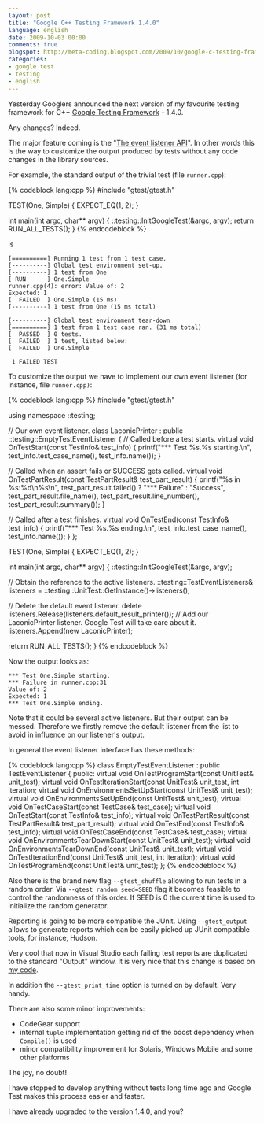 ```yaml
---
layout: post
title: "Google C++ Testing Framework 1.4.0"
language: english
date: 2009-10-03 00:00
comments: true
blogspot: http://meta-coding.blogspot.com/2009/10/google-c-testing-framework-140.html
categories: 
- google test
- testing
- english
---
```

Yesterday Googlers announced the next version of my favourite testing framework for C++ [Google Testing Framework][] - 1.4.0.

[Google Testing Framework]: http://code.google.com/p/googletest

Any changes? Indeed.

The major feature coming is the "[The event listener API][]". In other words this is the way to customize the output produced by tests without any code changes in the library sources.

[The event listener API]: http://code.google.com/p/googletest/wiki/GoogleTestAdvancedGuide#Extending_Google_Test_by_Handling_Test_Events

For example, the standard output of the trivial test (file `runner.cpp`):

{% codeblock lang:cpp %}
#include "gtest/gtest.h"

TEST(One, Simple) {
  EXPECT_EQ(1, 2);
}

int main(int argc, char** argv) {
  ::testing::InitGoogleTest(&argc, argv);
  return RUN_ALL_TESTS();
}
{% endcodeblock %}

is

    [==========] Running 1 test from 1 test case.
    [----------] Global test environment set-up.
    [----------] 1 test from One
    [ RUN      ] One.Simple
    runner.cpp(4): error: Value of: 2
    Expected: 1
    [  FAILED  ] One.Simple (15 ms)
    [----------] 1 test from One (15 ms total)

    [----------] Global test environment tear-down
    [==========] 1 test from 1 test case ran. (31 ms total)
    [  PASSED  ] 0 tests.
    [  FAILED  ] 1 test, listed below:
    [  FAILED  ] One.Simple

     1 FAILED TEST

To customize the output we have to implement our own event listener (for instance, file `runner.cpp)`:

{% codeblock lang:cpp %}
#include "gtest/gtest.h"

using namespace ::testing;

// Our own event listener.
class LaconicPrinter : public ::testing::EmptyTestEventListener {
  // Called before a test starts.
  virtual void OnTestStart(const TestInfo& test_info) {
    printf("*** Test %s.%s starting.\n",
           test_info.test_case_name(), test_info.name());
  }

  // Called when an assert fails or SUCCESS gets called.
  virtual void OnTestPartResult(const TestPartResult& test_part_result) {
    printf("%s in %s:%d\n%s\n",
           test_part_result.failed() ? "*** Failure" : "Success",
           test_part_result.file_name(),
           test_part_result.line_number(),
           test_part_result.summary());
  }

  // Called after a test finishes.
  virtual void OnTestEnd(const TestInfo& test_info) {
    printf("*** Test %s.%s ending.\n",
           test_info.test_case_name(), test_info.name());
  }
};

TEST(One, Simple) {
  EXPECT_EQ(1, 2);
}

int main(int argc, char** argv) {
  ::testing::InitGoogleTest(&argc, argv);

  // Obtain the reference to the active listeners.
  ::testing::TestEventListeners& listeners =
      ::testing::UnitTest::GetInstance()->listeners();

  // Delete the default event listener.
  delete listeners.Release(listeners.default_result_printer());
  // Add our LaconicPrinter listener. Google Test will take care about it.
  listeners.Append(new LaconicPrinter);

  return RUN_ALL_TESTS();
}
{% endcodeblock %}

Now the output looks as:

    *** Test One.Simple starting.
    *** Failure in runner.cpp:31
    Value of: 2
    Expected: 1
    *** Test One.Simple ending.

Note that it could be several active listeners. But their output can be messed. Therefore we firstly remove the default listener from the list to avoid in influence on our listener's output.

In general the event listener interface has these methods:

{% codeblock lang:cpp %}
class EmptyTestEventListener : public TestEventListener {
 public:
  virtual void OnTestProgramStart(const UnitTest& unit_test);
  virtual void OnTestIterationStart(const UnitTest& unit_test, int iteration;
  virtual void OnEnvironmentsSetUpStart(const UnitTest& unit_test);
  virtual void OnEnvironmentsSetUpEnd(const UnitTest& unit_test);
  virtual void OnTestCaseStart(const TestCase& test_case);
  virtual void OnTestStart(const TestInfo& test_info);
  virtual void OnTestPartResult(const TestPartResult& test_part_result);
  virtual void OnTestEnd(const TestInfo& test_info);
  virtual void OnTestCaseEnd(const TestCase& test_case);
  virtual void OnEnvironmentsTearDownStart(const UnitTest& unit_test);
  virtual void OnEnvironmentsTearDownEnd(const UnitTest& unit_test);
  virtual void OnTestIterationEnd(const UnitTest& unit_test, int iteration);
  virtual void OnTestProgramEnd(const UnitTest& unit_test);
};
{% endcodeblock %}

Also there is the brand new flag `--gtest_shuffle` allowing to run tests in a random order. Via `--gtest_random_seed=SEED` flag it becomes feasible to control the randomness of this order. If SEED is 0 the current time is used to initialize the random generator.

Reporting is going to be more compatible the JUnit. Using `--gtest_output` allows to generate reports which can be easily picked up JUnit compatible tools, for instance, Hudson.

Very cool that now in Visual Studio each failing test reports are duplicated to the standard "Output" window. It is very nice that this change is based on [my code][Output window fix].

[Output window fix]: http://code.google.com/p/googletest/source/detail?r=283

In addition the `--gtest_print_time` option is turned on by default. Very handy.

There are also some minor improvements:

* CodeGear support
* internal `tuple` implementation getting rid of the boost dependency when `Compile()` is used
* minor compatibility improvement for Solaris, Windows Mobile and some other platforms

The joy, no doubt!

I have stopped to develop anything without tests long time ago and Google Test makes this process easier and faster.

I have already upgraded to the version 1.4.0, and you?
